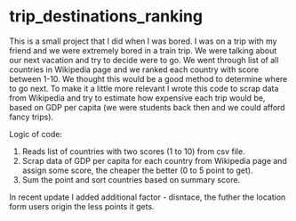 # trip_destinations_ranking

This is a small project that I did when I was bored. 
I was on a trip with my friend and we were extremely bored in a train trip. We were talking about our next vacation and try to decide were to go. We went through list of all countries in Wikipedia page and we ranked each country with score between 1-10. We thought this would be a good method to determine where to go next.
To make it a little more relevant I wrote this code to scrap data from Wikipedia and try to estimate how expensive each trip would be, based on GDP per capita (we were students back then and we could afford fancy trips).

Logic of code:
1. Reads list of countries with two scores (1 to 10) from csv file.
2. Scrap data of GDP per capita for each country from Wikipedia page and assign some score, the cheaper the better (0 to 5 point to get).
3. Sum the point and sort countries based on summary score.

In recent update I added additional factor - disntace, the futher the location form users origin the less points it gets. 

